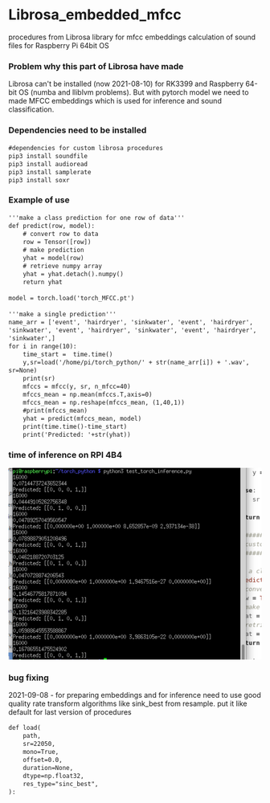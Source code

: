 # Librosa_embedded_mfcc
procedures from Librosa library for mfcc embeddings calculation of sound files for Raspberry Pi 64bit OS

### Problem why this part of Librosa have made
Librosa can't be installed (now 2021-08-10) for RK3399 and Raspberry 64-bit OS (numba and lliblvm problems).
But with pytorch model  we need to made MFCC embeddings which is used for inference and sound classification.

### Dependencies need to be installed
```
#dependencies for custom librosa procedures
pip3 install soundfile
pip3 install audioread
pip3 install samplerate
pip3 install soxr
```

### Example of use
```
'''make a class prediction for one row of data'''
def predict(row, model):
    # convert row to data
    row = Tensor([row])
    # make prediction
    yhat = model(row)
    # retrieve numpy array
    yhat = yhat.detach().numpy()
    return yhat

model = torch.load('torch_MFCC.pt')

'''make a single prediction'''
name_arr = ['event', 'hairdryer', 'sinkwater', 'event', 'hairdryer', 'sinkwater', 'event', 'hairdryer', 'sinkwater', 'event', 'hairdryer', 'sinkwater',]
for i in range(10):
    time_start =  time.time()
    y,sr=load('/home/pi/torch_python/' + str(name_arr[i]) + '.wav', sr=None)
    print(sr)
    mfccs = mfcc(y, sr, n_mfcc=40)
    mfccs_mean = np.mean(mfccs.T,axis=0)
    mfccs_mean = np.reshape(mfccs_mean, (1,40,1))
    #print(mfccs_mean)
    yhat = predict(mfccs_mean, model)
    print(time.time()-time_start)
    print('Predicted: '+str(yhat))
```

### time of inference on RPI 4B4
![alt text](https://github.com/toborobot/Librosa_embedded_mfcc/blob/main/20210910RPI4B4_pytorch_test_inference_time.png)

### bug fixing 

2021-09-08 - for preparing embeddings and for inference need to use good quality rate transform algorithms like sink_best from resample. put it like default for last version of procedures
```
def load(
    path,
    sr=22050,
    mono=True,
    offset=0.0,
    duration=None,
    dtype=np.float32,
    res_type="sinc_best",
):
```
